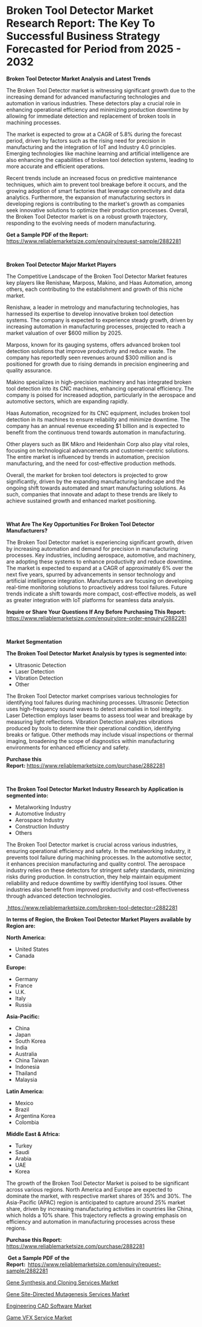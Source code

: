 <p><h1>Broken Tool Detector Market Research Report: The Key To Successful Business Strategy Forecasted for Period from 2025 - 2032</h1></p><p><strong>Broken Tool Detector Market Analysis and Latest Trends</strong></p>
<p><p>The Broken Tool Detector market is witnessing significant growth due to the increasing demand for advanced manufacturing technologies and automation in various industries. These detectors play a crucial role in enhancing operational efficiency and minimizing production downtime by allowing for immediate detection and replacement of broken tools in machining processes. </p><p>The market is expected to grow at a CAGR of 5.8% during the forecast period, driven by factors such as the rising need for precision in manufacturing and the integration of IoT and Industry 4.0 principles. Emerging technologies like machine learning and artificial intelligence are also enhancing the capabilities of broken tool detection systems, leading to more accurate and efficient operations.</p><p>Recent trends include an increased focus on predictive maintenance techniques, which aim to prevent tool breakage before it occurs, and the growing adoption of smart factories that leverage connectivity and data analytics. Furthermore, the expansion of manufacturing sectors in developing regions is contributing to the market's growth as companies seek innovative solutions to optimize their production processes. Overall, the Broken Tool Detector market is on a robust growth trajectory, responding to the evolving needs of modern manufacturing.</p></p>
<p><strong>Get a Sample PDF of the Report:&nbsp;</strong> <a href="https://www.reliablemarketsize.com/enquiry/request-sample/2882281?utm_campaign=1840&utm_medium=2&utm_source=Github&utm_content=ia&utm_term=13032025&utm_id=broken-tool-detector">https://www.reliablemarketsize.com/enquiry/request-sample/2882281</a></p>
<p>&nbsp;</p>
<p><strong>Broken Tool Detector Major Market Players</strong></p>
<p><p>The Competitive Landscape of the Broken Tool Detector Market features key players like Renishaw, Marposs, Makino, and Haas Automation, among others, each contributing to the establishment and growth of this niche market. </p><p>Renishaw, a leader in metrology and manufacturing technologies, has harnessed its expertise to develop innovative broken tool detection systems. The company is expected to experience steady growth, driven by increasing automation in manufacturing processes, projected to reach a market valuation of over $600 million by 2025.</p><p>Marposs, known for its gauging systems, offers advanced broken tool detection solutions that improve productivity and reduce waste. The company has reportedly seen revenues around $300 million and is positioned for growth due to rising demands in precision engineering and quality assurance.</p><p>Makino specializes in high-precision machinery and has integrated broken tool detection into its CNC machines, enhancing operational efficiency. The company is poised for increased adoption, particularly in the aerospace and automotive sectors, which are expanding rapidly.</p><p>Haas Automation, recognized for its CNC equipment, includes broken tool detection in its machines to ensure reliability and minimize downtime. The company has an annual revenue exceeding $1 billion and is expected to benefit from the continuous trend towards automation in manufacturing.</p><p>Other players such as BK Mikro and Heidenhain Corp also play vital roles, focusing on technological advancements and customer-centric solutions. The entire market is influenced by trends in automation, precision manufacturing, and the need for cost-effective production methods.</p><p>Overall, the market for broken tool detectors is projected to grow significantly, driven by the expanding manufacturing landscape and the ongoing shift towards automated and smart manufacturing solutions. As such, companies that innovate and adapt to these trends are likely to achieve sustained growth and enhanced market positioning.</p></p>
<p>&nbsp;</p>
<p><strong>What Are The Key Opportunities For Broken Tool Detector Manufacturers?</strong></p>
<p><p>The Broken Tool Detector market is experiencing significant growth, driven by increasing automation and demand for precision in manufacturing processes. Key industries, including aerospace, automotive, and machinery, are adopting these systems to enhance productivity and reduce downtime. The market is expected to expand at a CAGR of approximately 6% over the next five years, spurred by advancements in sensor technology and artificial intelligence integration. Manufacturers are focusing on developing real-time monitoring solutions to proactively address tool failures. Future trends indicate a shift towards more compact, cost-effective models, as well as greater integration with IoT platforms for seamless data analysis.</p></p>
<p><strong>Inquire or Share Your Questions If Any Before Purchasing This Report:</strong> <a href="https://www.reliablemarketsize.com/enquiry/pre-order-enquiry/2882281?utm_campaign=1840&utm_medium=2&utm_source=Github&utm_content=ia&utm_term=13032025&utm_id=broken-tool-detector">https://www.reliablemarketsize.com/enquiry/pre-order-enquiry/2882281</a></p>
<p>&nbsp;</p>
<p><strong>Market Segmentation</strong></p>
<p><strong>The Broken Tool Detector Market Analysis by types is segmented into:</strong></p>
<p><ul><li> Ultrasonic Detection</li><li>Laser Detection</li><li>Vibration Detection</li><li>Other </li></ul></p>
<p><p>The Broken Tool Detector market comprises various technologies for identifying tool failures during machining processes. Ultrasonic Detection uses high-frequency sound waves to detect anomalies in tool integrity. Laser Detection employs laser beams to assess tool wear and breakage by measuring light reflections. Vibration Detection analyzes vibrations produced by tools to determine their operational condition, identifying breaks or fatigue. Other methods may include visual inspections or thermal imaging, broadening the scope of diagnostics within manufacturing environments for enhanced efficiency and safety.</p></p>
<p><strong>Purchase this Report:&nbsp;</strong><a href="https://www.reliablemarketsize.com/purchase/2882281?utm_campaign=1840&utm_medium=2&utm_source=Github&utm_content=ia&utm_term=13032025&utm_id=broken-tool-detector">https://www.reliablemarketsize.com/purchase/2882281</a></p>
<p>&nbsp;</p>
<p><strong>The Broken Tool Detector Market Industry Research by Application is segmented into:</strong></p>
<p><ul><li> Metalworking Industry</li><li>Automotive Industry</li><li>Aerospace Industry</li><li>Construction Industry</li><li>Others </li></ul></p>
<p><p>The Broken Tool Detector market is crucial across various industries, ensuring operational efficiency and safety. In the metalworking industry, it prevents tool failure during machining processes. In the automotive sector, it enhances precision manufacturing and quality control. The aerospace industry relies on these detectors for stringent safety standards, minimizing risks during production. In construction, they help maintain equipment reliability and reduce downtime by swiftly identifying tool issues. Other industries also benefit from improved productivity and cost-effectiveness through advanced detection technologies.</p></p>
<p><a href="https://www.reliablemarketsize.com/broken-tool-detector-r2882281?utm_campaign=1840&utm_medium=2&utm_source=Github&utm_content=ia&utm_term=13032025&utm_id=broken-tool-detector">&nbsp;https://www.reliablemarketsize.com/broken-tool-detector-r2882281</a></p>
<p><strong>In terms of Region, the Broken Tool Detector Market Players available by Region are:</strong></p>
<p>
    <p> <strong> North America: </strong>
        <ul>
            <li>United States</li>
            <li>Canada</li>
        </ul>
        </p> 
    <p> <strong> Europe: </strong>
        <ul>
            <li>Germany</li>
            <li>France</li>
            <li>U.K.</li>
            <li>Italy</li>
            <li>Russia</li>
        </ul>
        </p> 
    <p> <strong> Asia-Pacific: </strong>
        <ul>
            <li>China</li>
            <li>Japan</li>
            <li>South Korea</li>
            <li>India</li>
            <li>Australia</li>
            <li>China Taiwan</li>
            <li>Indonesia</li>
            <li>Thailand</li>
            <li>Malaysia</li>
        </ul>
        </p> 
    <p> <strong> Latin America: </strong>
        <ul>
            <li>Mexico</li>
            <li>Brazil</li>
            <li>Argentina Korea</li>
            <li>Colombia</li>
        </ul>
        </p> 
    <p> <strong> Middle East & Africa: </strong>
        <ul>
            <li>Turkey</li>
            <li>Saudi</li>
            <li>Arabia</li>
            <li>UAE</li>
            <li>Korea</li>
        </ul>
    </p>
    </p>
<p><p>The growth of the Broken Tool Detector Market is poised to be significant across various regions. North America and Europe are expected to dominate the market, with respective market shares of 35% and 30%. The Asia-Pacific (APAC) region is anticipated to capture around 25% market share, driven by increasing manufacturing activities in countries like China, which holds a 10% share. This trajectory reflects a growing emphasis on efficiency and automation in manufacturing processes across these regions.</p></p>
<p><strong>Purchase this Report: </strong><a href="https://www.reliablemarketsize.com/purchase/2882281?utm_campaign=1840&utm_medium=2&utm_source=Github&utm_content=ia&utm_term=13032025&utm_id=broken-tool-detector">https://www.reliablemarketsize.com/purchase/2882281</a></p>
<p>&nbsp;<strong>Get a Sample PDF of the Report:&nbsp;&nbsp;</strong><a href="https://www.reliablemarketsize.com/enquiry/request-sample/2882281?utm_campaign=1840&utm_medium=2&utm_source=Github&utm_content=ia&utm_term=13032025&utm_id=broken-tool-detector">https://www.reliablemarketsize.com/enquiry/request-sample/2882281</a></p>
<p><strong></strong></p>
<p><p><a href="https://github.com/airitaursela/Market-Research-Report-List-1/blob/main/gene-synthesis-and-cloning-services-market.md?utm_campaign=1840&utm_medium=2&utm_source=Github&utm_content=ia&utm_term=13032025&utm_id=broken-tool-detector">Gene Synthesis and Cloning Services Market</a></p><p><a href="https://github.com/zalubakoraka/Market-Research-Report-List-1/blob/main/gene-site-directed-mutagenesis-services-market.md?utm_campaign=1840&utm_medium=2&utm_source=Github&utm_content=ia&utm_term=13032025&utm_id=broken-tool-detector">Gene Site-Directed Mutagenesis Services Market</a></p><p><a href="https://github.com/sacmatidora/Market-Research-Report-List-1/blob/main/engineering-cad-software-market.md?utm_campaign=1840&utm_medium=2&utm_source=Github&utm_content=ia&utm_term=13032025&utm_id=broken-tool-detector">Engineering CAD Software Market</a></p><p><a href="https://github.com/vimar16th/Market-Research-Report-List-7/blob/main/game-vfx-service-market.md?utm_campaign=1840&utm_medium=2&utm_source=Github&utm_content=ia&utm_term=13032025&utm_id=broken-tool-detector">Game VFX Service Market</a></p></p>